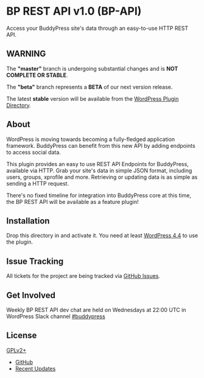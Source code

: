 # BP REST API v1.0 (BP-API)

Access your BuddyPress site's data through an easy-to-use HTTP REST API.

## WARNING

The **"master"** branch is undergoing substantial changes and is **NOT COMPLETE OR STABLE**.

The **"beta"** branch represents a **BETA** of our next version release.

The latest **stable** version will be available from the [WordPress Plugin Directory](https://wordpress.org/plugins).

## About

WordPress is moving towards becoming a fully-fledged application framework. BuddyPress can benefit from this new API by adding endpoints to access social data.

This plugin provides an easy to use REST API Endpoints for BuddyPress, available via HTTP. Grab your
site's data in simple JSON format, including users, groups, xprofile and more.
Retrieving or updating data is as simple as sending a HTTP request.

There's no fixed timeline for integration into BuddyPress core at this time, the BP REST API will be available as a feature plugin!


## Installation

Drop this directory in and activate it. You need at least [WordPress 4.4](https://wordpress.org/download/) to use the plugin.

## Issue Tracking

All tickets for the project are being tracked via [GitHub Issues](https://github.com/buddypress/BP-REST/issues).

## Get Involved

Weekly BP REST API dev chat are held on Wednesdays at 22:00 UTC in WordPress Slack channel [#buddypress](https://wordpress.slack.com/archives/buddypress)


## License

[GPLv2+](http://www.gnu.org/licenses/gpl-2.0.html)

* [GitHub](https://github.com/buddypress/BP-REST/issues)
* [Recent Updates](https://bpdevel.wordpress.com/category/rest-api/)
